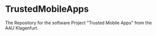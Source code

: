 # TrustedMobileApps
The Repository for the software Project "Trusted Mobile Apps" from the AAU Klagenfurt. 
